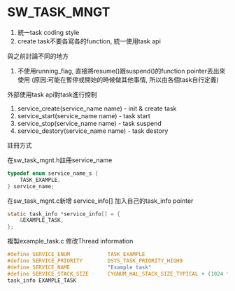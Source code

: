 # SW_TASK_MNGT


1. 統一task coding style
2. create task不要各寫各的function, 統一使用task api

與之前討論不同的地方

1. 不使用running_flag, 直接將resume()跟suspend()的function pointer丟出來使用 (原因:可能在暫停或開始的時候做其他事情, 所以由各個task自行定義)

外部使用task api對task進行控制

1. service_create(service_name name)  - init & create task
2. service_start(service_name name)   - task start
3. service_stop(service_name name)    - task suspend
4. service_destory(service_name name) - task destory

註冊方式

在sw_task_mgnt.h註冊service_name
```C
typedef enum service_name_s {
    TASK_EXAMPLE,
} service_name;
```

在sw_task_mgnt.c新增 service_info[] 加入自己的task_info pointer
```C
static task_info *service_info[] = {
    &EXAMPLE_TASK,
};
```

複製example_task.c 修改Thread information
```C
#define SERVICE_ENUM            TASK_EXAMPLE
#define SERVICE_PRIORITY        DSYS_TASK_PRIORITY_HIGH9
#define SERVICE_NAME            "Example task"
#define SERVICE_STACK_SIZE      CYGNUM_HAL_STACK_SIZE_TYPICAL + (1024 * 8)
task_info EXAMPLE_TASK
```

